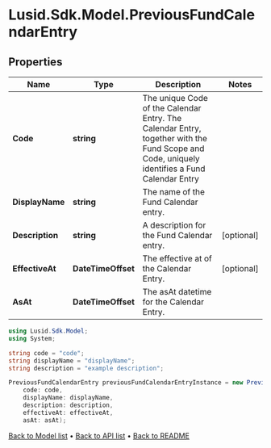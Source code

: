 # Lusid.Sdk.Model.PreviousFundCalendarEntry

## Properties

Name | Type | Description | Notes
------------ | ------------- | ------------- | -------------
**Code** | **string** | The unique Code of the Calendar Entry. The Calendar Entry, together with the Fund Scope and Code, uniquely identifies a Fund Calendar Entry | 
**DisplayName** | **string** | The name of the Fund Calendar entry. | 
**Description** | **string** | A description for the Fund Calendar entry. | [optional] 
**EffectiveAt** | **DateTimeOffset** | The effective at of the Calendar Entry. | [optional] 
**AsAt** | **DateTimeOffset** | The asAt datetime for the Calendar Entry. | 

```csharp
using Lusid.Sdk.Model;
using System;

string code = "code";
string displayName = "displayName";
string description = "example description";

PreviousFundCalendarEntry previousFundCalendarEntryInstance = new PreviousFundCalendarEntry(
    code: code,
    displayName: displayName,
    description: description,
    effectiveAt: effectiveAt,
    asAt: asAt);
```

[Back to Model list](../README.md#documentation-for-models) &#8226; [Back to API list](../README.md#documentation-for-api-endpoints) &#8226; [Back to README](../README.md)
